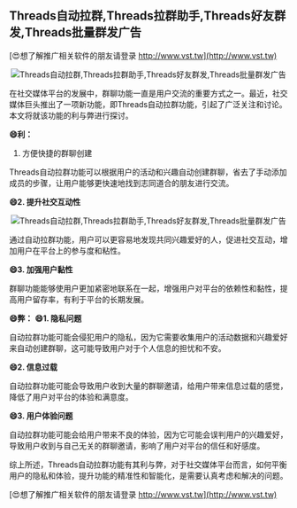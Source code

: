 ## **Threads自动拉群,Threads拉群助手,Threads好友群发,Threads批量群发广告**

[😍想了解推广相关软件的朋友请登录 http://www.vst.tw](http://www.vst.tw)

 <center><img src="https://vst.tw/MP4/tuiguang/png/6.png" alt="Threads自动拉群,Threads拉群助手,Threads好友群发,Threads批量群发广告"></center>

在社交媒体平台的发展中，群聊功能一直是用户交流的重要方式之一。最近，社交媒体巨头推出了一项新功能，即Threads自动拉群功能，引起了广泛关注和讨论。本文将就该功能的利与弊进行探讨。

**😄利：**
1. 方便快捷的群聊创建

Threads自动拉群功能可以根据用户的活动和兴趣自动创建群聊，省去了手动添加成员的步骤，让用户能够更快速地找到志同道合的朋友进行交流。

**😄2. 提升社交互动性**

 <center><img src="https://vst.tw/MP4/tuiguang/png/6.png" alt="Threads自动拉群,Threads拉群助手,Threads好友群发,Threads批量群发广告"></center>

通过自动拉群功能，用户可以更容易地发现共同兴趣爱好的人，促进社交互动，增加用户在平台上的参与度和粘性。

**😄3. 加强用户黏性**

群聊功能能够使用户更加紧密地联系在一起，增强用户对平台的依赖性和黏性，提高用户留存率，有利于平台的长期发展。

**😄弊：**
**😄1. 隐私问题**

自动拉群功能可能会侵犯用户的隐私，因为它需要收集用户的活动数据和兴趣爱好来自动创建群聊，这可能导致用户对于个人信息的担忧和不安。

**😄2. 信息过载**

自动拉群功能可能会导致用户收到大量的群聊邀请，给用户带来信息过载的感觉，降低了用户对平台的体验和满意度。

**😄3. 用户体验问题**

自动拉群功能可能会给用户带来不良的体验，因为它可能会误判用户的兴趣爱好，导致用户收到与自己无关的群聊邀请，影响了用户对平台的信任和好感度。

综上所述，Threads自动拉群功能有其利与弊，对于社交媒体平台而言，如何平衡用户的隐私和体验，提升功能的精准性和智能化，是需要认真考虑和解决的问题。

[😍想了解推广相关软件的朋友请登录 http://www.vst.tw](http://www.vst.tw)



